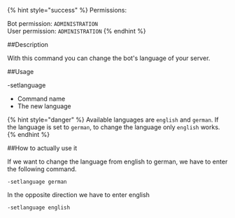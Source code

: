 {% hint style="success" %}
Permissions:

Bot permission: `ADMINISTRATION`<br>User permission: `ADMINISTRATION`
{% endhint %}

##Description

With this command you can change the bot's language of your server.

##Usage

-setlanguage <language>

- Command name
- The new language

{% hint style="danger" %}
Available languages are `english` and `german`. If the language is set to `german`, to change the language only `english` works. 
{% endhint %}

##How to actually use it

If we want to change the language from english to german, we have to enter the following command.

```
-setlanguage german
```

In the opposite direction we have to enter english

```
-setlanguage english
```